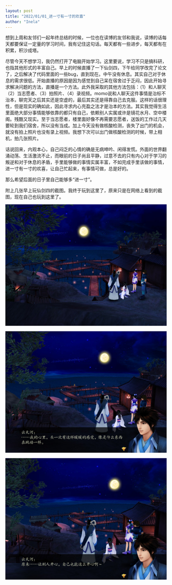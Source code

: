 ```yaml
---
layout: post
title: "2022/01/01_进一寸有一寸的欢喜"
author: "Inela"
---
```


想到上周和友邻们一起年终总结的时候，一位也在读博的友邻和我说，读博的话每天都要保证一定量的学习时间，我有记住这句话。每天都有一些进步，每天都有在积累，积沙成塔。

尽管今天不想学习，我仍然打开了电脑开始学习。这里要说，学习不只是搞科研，也指其他形式的丰富自己。早上的时候直播了一下仙剑四，下午给同学改完了论文了，之后解决了代码里面的一些bug，直到现在。中午没有休息。其实自己对于休息的需求很低。开始直播的原因是因为感觉到自己呆在宿舍过于乏闷，因此开始寻求解决问题的方法，直播是一个方法。此外我采取的其他方法包括：（1）和人聊天（2）当志愿者、（3）拍照片、（4）录视频。momo说和人聊天这件事情是治标不治本，聊完天之后其实还是空虚的，最后其实还是得靠自己去克服。这样的话很理性，但是现实的确如此，因此寻求内心充盈之法才是治本的方法。其实我觉得生活里面绝大部分事情能够依靠的都只有自己，依赖别人实属或许是镜花水月、空中楼阁。残酷又现实。至于当志愿者，楼里面好像不再需要志愿者，送饭的工作过几天要轮到我们宿舍，所以没有当成。加上今天没有做核酸检测，丧失了出门的机会，就没有拍上照片也没有录上视频。我想下次可以出门做核酸检测的时候，带上相机，拍几张照片。

话说回来，内观本心，自己闷乏的心情的确是无病呻吟、闲得发慌。外面的世界翻涌动荡、生活激流不止，而眼前的日子尚且平静，过意不去的只有内心对于学习的叛逆和对于休息的矛盾，手里能够做的事情实属丰富，不如完成手里该做的事情，进一寸有一寸的欢喜，让自己忙起来，有事情可做，总是好的。

那么希望后面的日子里自己能够多“进一寸”。

附上几张早上玩仙剑四的截图。我终于玩到这里了，原来只是在网络上看到的截图，现在自己也玩到这里了。

![pic1](../images\20220101\pic1.jpg)

![pic2](../images\20220101\pic2.jpg)

![pic3](../images\20220101\pic3.jpg)

